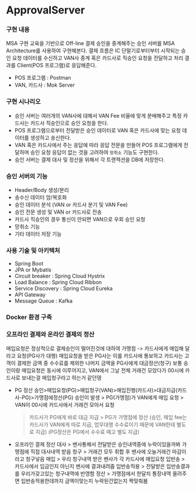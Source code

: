 # ApprovalServer

### 구현 내용
MSA 구현 교육을 기반으로 Off-line 결제 승인을 중계해주는 승인 서버를 MSA Architecture를 사용하여 구현해본다.
결제 흐름은 IC 단말기로부터부터 시작되는 승인 요청 데이터를 수신하고 VAN사 중계 혹은 카드사로 직승인 요청을 전달하고 처리 결과를 Client(POS 프로그램)로 응답해준다.
  - POS 프로그램 : Postman
  - VAN, 카드사 : Mok Server

### 구현 시나리오
  - 승인 서버는 여러개의 VAN사에 대해서 VAN Fee 비율에 맞게 분배해주고 특정 카드사는 카드사 직승인으로 승인 요청을 한다.
  - POS 프로그램으로부터 전달받은 승인 데이터로 VAN 혹은 카드사에 맞는 요청 데이터를 생성하고 송신한다.
  - VAN 혹은 카드사에서 주는 응답에 따라 응답 전문을 만들어 POS 프로그램에게 전달하며 승인 요청 응답이 없는 것을 고려하여 `망취소` 기능도 구현한다.
  - 승인 서버는 결제 대사 및 정산을 위해서 각 트랜잭션을 DB에 저장한다.

### 승인 서버의 기능
  - Header/Body 생성/분리
  - 송수신 데이터 암/복호화
  - 승인 데이터 분석 (VAN or 카드사 분기 및 VAN Fee)
  - 승인 전문 생성 및 VAN or 카드사로 전송
  - 카드사 직승인의 경우 통신이 안되면 VAN으로 우회 승인 요청
  - 망취소 기능
  - 기타 데이터 저장 기능

### 사용 기술 및 아키텍처
  - Spring Boot
  - JPA or Mybatis
  - Circuit breaker : Spring Cloud Hystrix
  - Load Balance : Spring Cloud Ribbon
  - Service Discovery : Spring Cloud Eureka
  - API Gateway
  - Message Queue : Kafka

### Docker 환경 구축



### 오프라인 결제와 온라인 결제의 정산
매입요청은 정상적으로 결제승인이 떨어진것에 대하여 가맹점 -> 카드사에게 매입해 달라고 요청(PG사가 대행)
매입요청을 받은 PG사는 이를 카드사에 통보하고 카드사는 고객이 결제한 금액 중 수수료를 제외한 나머지 금액을 PG사에게 대금정산(청구)
보통 승인이랑 매입요청은 동시에 이루어지고,
VAN에서 그날 전체 거래건 모았다가 00시에 카드사로 보내는걸
매입청구라고 하는거 같던뎅

* PG 정산
  승인>매입요청(PG)>매입청구(VAN)>매입진행(카드사)>대금지급(카드사-PG)>가맹점에정산(PG)
  승인이 발생 > PG(가맹점)가 VAN에게 매입 요청 > VAN이 00시에 카드사에서 거래건 모아서 요청
  > 카드사가 PG에게 바로 대금 지급 > PG가 가맹점에 정산
  (승인, 매입 fee는 카드사가 VAN에게 따로 지급, 업무대행 수수료이기 때문에 VAN한테 별도로 지급)
  (PG정산은 PG에서 수수료 떼고 별도 지급)


* 오프라인 결제 정산
대사 > 밴사통해서 전달받은 승인내역중에 누락이있을까봐 가맹점에 직접 대사내역 받음
청구 > 거래건 모두 취합 후 밴사에 오늘거래건 마감이라고 청구넣음
매입 > 우리 청구내역 받은 밴사가 각 카드사에 매입요청
입반송 > 카드사에서 입금인지 아닌지 밴사에 결과내려줌
입반송적용 > 전달받은 입반송결과를 우리가갖고있는 청구내역에 반영함
정산 > 가맹점에서 한달치 통장내역 올려주면 입반송적용한데까지 금액이맞는지 누락된건없는지 짝맞춰봄
